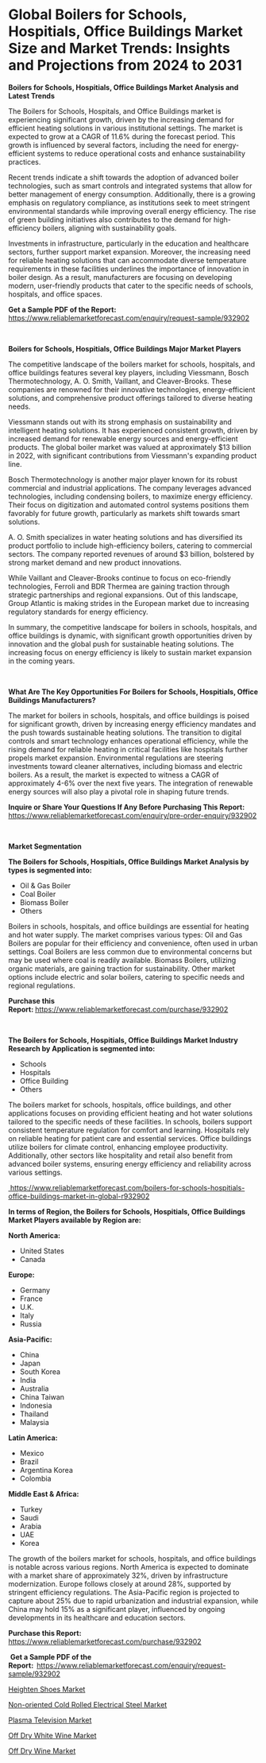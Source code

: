 <p><h1>Global Boilers for Schools, Hospitials, Office Buildings Market Size and Market Trends: Insights and Projections from 2024 to 2031</h1></p><p><strong>Boilers for Schools, Hospitials, Office Buildings Market Analysis and Latest Trends</strong></p>
<p><p>The Boilers for Schools, Hospitals, and Office Buildings market is experiencing significant growth, driven by the increasing demand for efficient heating solutions in various institutional settings. The market is expected to grow at a CAGR of 11.6% during the forecast period. This growth is influenced by several factors, including the need for energy-efficient systems to reduce operational costs and enhance sustainability practices.</p><p>Recent trends indicate a shift towards the adoption of advanced boiler technologies, such as smart controls and integrated systems that allow for better management of energy consumption. Additionally, there is a growing emphasis on regulatory compliance, as institutions seek to meet stringent environmental standards while improving overall energy efficiency. The rise of green building initiatives also contributes to the demand for high-efficiency boilers, aligning with sustainability goals.</p><p>Investments in infrastructure, particularly in the education and healthcare sectors, further support market expansion. Moreover, the increasing need for reliable heating solutions that can accommodate diverse temperature requirements in these facilities underlines the importance of innovation in boiler design. As a result, manufacturers are focusing on developing modern, user-friendly products that cater to the specific needs of schools, hospitals, and office spaces.</p></p>
<p><strong>Get a Sample PDF of the Report:&nbsp;</strong> <a href="https://www.reliablemarketforecast.com/enquiry/request-sample/932902?utm_campaign=1117&utm_medium=2&utm_source=Github&utm_content=ia&utm_term=16112024&utm_id=boilers-for-schools-hospitials-office-buildings">https://www.reliablemarketforecast.com/enquiry/request-sample/932902</a></p>
<p>&nbsp;</p>
<p><strong>Boilers for Schools, Hospitials, Office Buildings Major Market Players</strong></p>
<p><p>The competitive landscape of the boilers market for schools, hospitals, and office buildings features several key players, including Viessmann, Bosch Thermotechnology, A. O. Smith, Vaillant, and Cleaver-Brooks. These companies are renowned for their innovative technologies, energy-efficient solutions, and comprehensive product offerings tailored to diverse heating needs.</p><p>Viessmann stands out with its strong emphasis on sustainability and intelligent heating solutions. It has experienced consistent growth, driven by increased demand for renewable energy sources and energy-efficient products. The global boiler market was valued at approximately $13 billion in 2022, with significant contributions from Viessmann's expanding product line.</p><p>Bosch Thermotechnology is another major player known for its robust commercial and industrial applications. The company leverages advanced technologies, including condensing boilers, to maximize energy efficiency. Their focus on digitization and automated control systems positions them favorably for future growth, particularly as markets shift towards smart solutions.</p><p>A. O. Smith specializes in water heating solutions and has diversified its product portfolio to include high-efficiency boilers, catering to commercial sectors. The company reported revenues of around $3 billion, bolstered by strong market demand and new product innovations.</p><p>While Vaillant and Cleaver-Brooks continue to focus on eco-friendly technologies, Ferroli and BDR Thermea are gaining traction through strategic partnerships and regional expansions. Out of this landscape, Group Atlantic is making strides in the European market due to increasing regulatory standards for energy efficiency.</p><p>In summary, the competitive landscape for boilers in schools, hospitals, and office buildings is dynamic, with significant growth opportunities driven by innovation and the global push for sustainable heating solutions. The increasing focus on energy efficiency is likely to sustain market expansion in the coming years.</p></p>
<p>&nbsp;</p>
<p><strong>What Are The Key Opportunities For Boilers for Schools, Hospitials, Office Buildings Manufacturers?</strong></p>
<p><p>The market for boilers in schools, hospitals, and office buildings is poised for significant growth, driven by increasing energy efficiency mandates and the push towards sustainable heating solutions. The transition to digital controls and smart technology enhances operational efficiency, while the rising demand for reliable heating in critical facilities like hospitals further propels market expansion. Environmental regulations are steering investments toward cleaner alternatives, including biomass and electric boilers. As a result, the market is expected to witness a CAGR of approximately 4-6% over the next five years. The integration of renewable energy sources will also play a pivotal role in shaping future trends.</p></p>
<p><strong>Inquire or Share Your Questions If Any Before Purchasing This Report:</strong> <a href="https://www.reliablemarketforecast.com/enquiry/pre-order-enquiry/932902?utm_campaign=1117&utm_medium=2&utm_source=Github&utm_content=ia&utm_term=16112024&utm_id=boilers-for-schools-hospitials-office-buildings">https://www.reliablemarketforecast.com/enquiry/pre-order-enquiry/932902</a></p>
<p>&nbsp;</p>
<p><strong>Market Segmentation</strong></p>
<p><strong>The Boilers for Schools, Hospitials, Office Buildings Market Analysis by types is segmented into:</strong></p>
<p><ul><li>Oil & Gas Boiler</li><li>Coal Boiler</li><li>Biomass Boiler</li><li>Others</li></ul></p>
<p><p>Boilers in schools, hospitals, and office buildings are essential for heating and hot water supply. The market comprises various types: Oil and Gas Boilers are popular for their efficiency and convenience, often used in urban settings. Coal Boilers are less common due to environmental concerns but may be used where coal is readily available. Biomass Boilers, utilizing organic materials, are gaining traction for sustainability. Other market options include electric and solar boilers, catering to specific needs and regional regulations.</p></p>
<p><strong>Purchase this Report:&nbsp;</strong><a href="https://www.reliablemarketforecast.com/purchase/932902?utm_campaign=1117&utm_medium=2&utm_source=Github&utm_content=ia&utm_term=16112024&utm_id=boilers-for-schools-hospitials-office-buildings">https://www.reliablemarketforecast.com/purchase/932902</a></p>
<p>&nbsp;</p>
<p><strong>The Boilers for Schools, Hospitials, Office Buildings Market Industry Research by Application is segmented into:</strong></p>
<p><ul><li>Schools</li><li>Hospitals</li><li>Office Building</li><li>Others</li></ul></p>
<p><p>The boilers market for schools, hospitals, office buildings, and other applications focuses on providing efficient heating and hot water solutions tailored to the specific needs of these facilities. In schools, boilers support consistent temperature regulation for comfort and learning. Hospitals rely on reliable heating for patient care and essential services. Office buildings utilize boilers for climate control, enhancing employee productivity. Additionally, other sectors like hospitality and retail also benefit from advanced boiler systems, ensuring energy efficiency and reliability across various settings.</p></p>
<p><a href="https://www.reliablemarketforecast.com/boilers-for-schools-hospitials-office-buildings-market-in-global-r932902?utm_campaign=1117&utm_medium=2&utm_source=Github&utm_content=ia&utm_term=16112024&utm_id=boilers-for-schools-hospitials-office-buildings">&nbsp;https://www.reliablemarketforecast.com/boilers-for-schools-hospitials-office-buildings-market-in-global-r932902</a></p>
<p><strong>In terms of Region, the Boilers for Schools, Hospitials, Office Buildings Market Players available by Region are:</strong></p>
<p>
    <p> <strong> North America: </strong>
        <ul>
            <li>United States</li>
            <li>Canada</li>
        </ul>
        </p> 
    <p> <strong> Europe: </strong>
        <ul>
            <li>Germany</li>
            <li>France</li>
            <li>U.K.</li>
            <li>Italy</li>
            <li>Russia</li>
        </ul>
        </p> 
    <p> <strong> Asia-Pacific: </strong>
        <ul>
            <li>China</li>
            <li>Japan</li>
            <li>South Korea</li>
            <li>India</li>
            <li>Australia</li>
            <li>China Taiwan</li>
            <li>Indonesia</li>
            <li>Thailand</li>
            <li>Malaysia</li>
        </ul>
        </p> 
    <p> <strong> Latin America: </strong>
        <ul>
            <li>Mexico</li>
            <li>Brazil</li>
            <li>Argentina Korea</li>
            <li>Colombia</li>
        </ul>
        </p> 
    <p> <strong> Middle East & Africa: </strong>
        <ul>
            <li>Turkey</li>
            <li>Saudi</li>
            <li>Arabia</li>
            <li>UAE</li>
            <li>Korea</li>
        </ul>
    </p>
    </p>
<p><p>The growth of the boilers market for schools, hospitals, and office buildings is notable across various regions. North America is expected to dominate with a market share of approximately 32%, driven by infrastructure modernization. Europe follows closely at around 28%, supported by stringent efficiency regulations. The Asia-Pacific region is projected to capture about 25% due to rapid urbanization and industrial expansion, while China may hold 15% as a significant player, influenced by ongoing developments in its healthcare and education sectors.</p></p>
<p><strong>Purchase this Report: </strong><a href="https://www.reliablemarketforecast.com/purchase/932902?utm_campaign=1117&utm_medium=2&utm_source=Github&utm_content=ia&utm_term=16112024&utm_id=boilers-for-schools-hospitials-office-buildings">https://www.reliablemarketforecast.com/purchase/932902</a></p>
<p>&nbsp;<strong>Get a Sample PDF of the Report:&nbsp;&nbsp;</strong><a href="https://www.reliablemarketforecast.com/enquiry/request-sample/932902?utm_campaign=1117&utm_medium=2&utm_source=Github&utm_content=ia&utm_term=16112024&utm_id=boilers-for-schools-hospitials-office-buildings">https://www.reliablemarketforecast.com/enquiry/request-sample/932902</a></p>
<p><strong></strong></p>
<p><p><a href="https://issuu.com/reportprime-2/docs/heighten-shoes-market-size-2030.ppt_e75f5489aacd3d?utm_campaign=1117&utm_medium=2&utm_source=Github&utm_content=ia&utm_term=16112024&utm_id=boilers-for-schools-hospitials-office-buildings">Heighten Shoes Market</a></p><p><a href="https://github.com/AKSHATREPORTPRIME/Market-Research-Report-List-6/blob/main/non-oriented-cold-rolled-electrical-steel-market.md?utm_campaign=1117&utm_medium=2&utm_source=Github&utm_content=ia&utm_term=16112024&utm_id=boilers-for-schools-hospitials-office-buildings">Non-oriented Cold Rolled Electrical Steel Market</a></p><p><a href="https://issuu.com/reportprime-2/docs/plasma-television-market-size-2030._65fff79de18ef5?utm_campaign=1117&utm_medium=2&utm_source=Github&utm_content=ia&utm_term=16112024&utm_id=boilers-for-schools-hospitials-office-buildings">Plasma Television Market</a></p><p><a href="https://www.linkedin.com/pulse/off-dry-white-wine-market-size-share-growth-analysis-type-application-eugof?utm_campaign=1117&utm_medium=2&utm_source=Github&utm_content=ia&utm_term=16112024&utm_id=boilers-for-schools-hospitials-office-buildings">Off Dry White Wine Market</a></p><p><a href="https://www.linkedin.com/pulse/in-depth-analysis-global-off-dry-wine-market-scope-its-rapid-nqyvf?utm_campaign=1117&utm_medium=2&utm_source=Github&utm_content=ia&utm_term=16112024&utm_id=boilers-for-schools-hospitials-office-buildings">Off Dry Wine Market</a></p></p>